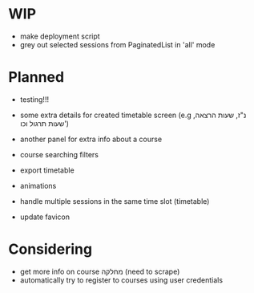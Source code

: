 # WIP

- make deployment script
- grey out selected sessions from PaginatedList in 'all' mode

# Planned

- testing!!!
- some extra details for created timetable screen (e.g נ"ז, שעות הרצאה, שעות תרגול וכו')
- another panel for extra info about a course

- course searching filters
- export timetable

- animations
- handle multiple sessions in the same time slot (timetable)
- update favicon

# Considering

- get more info on course מחלקה (need to scrape)
- automatically try to register to courses using user credentials
